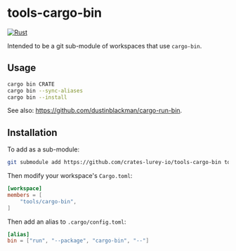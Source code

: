 # tools-cargo-bin

[![Rust](https://github.com/crates-lurey-io/tools-cargo-bin/actions/workflows/rust.yaml/badge.svg)](https://github.com/crates-lurey-io/tools-cargo-bin/actions/workflows/rust.yaml)

Intended to be a git sub-module of workspaces that use `cargo-bin`.

## Usage

```sh
cargo bin CRATE
cargo bin --sync-aliases
cargo bin --install
```

See also: <https://github.com/dustinblackman/cargo-run-bin>.

## Installation

To add as a sub-module:
```sh
git submodule add https://github.com/crates-lurey-io/tools-cargo-bin tools/cargo-bin
```

Then modify your workspace's `Cargo.toml`:
```toml
[workspace]
members = [
    "tools/cargo-bin",
]
```

Then add an alias to `.cargo/config.toml`:
```toml
[alias]
bin = ["run", "--package", "cargo-bin", "--"]
```
